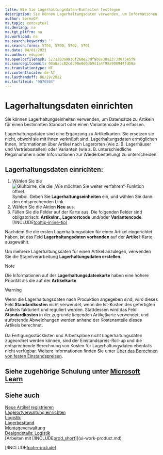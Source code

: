 ```yaml
---
title: Wie Sie Lagerhaltungsdaten-Einheiten festlegen
description: Sie können Lagerhaltungsdaten verwenden, um Informationen über Ihre Artikel für einen bestimmten Lagerortcode und/oder einen bestimmten Variantencode zu speichern.
author: SorenGP
ms.topic: conceptual
ms.devlang: na
ms.tgt_pltfrm: na
ms.workload: na
ms.search.keywords: ''
ms.search.forms: 5704, 5700, 5702, 5701
ms.date: 04/01/2021
ms.author: edupont
ms.openlocfilehash: 5271203a9936f268e23df9b8e38a2373d875e5f9
ms.sourcegitcommit: 00a8acc82cdc90e0d0db9d1a4f98a908944fd50a
ms.translationtype: HT
ms.contentlocale: de-AT
ms.lasthandoff: 06/29/2022
ms.locfileid: "9076504"
---
```

# <a name="set-up-stockkeeping-units"></a>Lagerhaltungsdaten einrichten

Sie können Lagerhaltungseinheiten verwenden, um Datensätze zu Artikeln für einen bestimmten Standort oder einen Variantencode zu erfassen.  

Lagerhaltungsdaten sind eine Ergänzung zu Artikelkarten. Sie ersetzen sie nicht, obwohl sie mit ihnen verknüpft sind. Lagerhaltungsdaten ermöglichen Ihnen, Informationen über Artikel nach Lagerorten (wie z. B. Lagerhäuser und Vertriebsstellen) oder Varianten (wie z. B. unterschiedliche Regalnummern oder Informationen zur Wiederbestellung) zu unterscheiden.  

## <a name="to-set-up-a-stockkeeping-unit"></a>Lagerhaltungsdaten einrichten:  

1.  Wählen Sie die ![Glühbirne, die die „Wie möchten Sie weiter verfahren“-Funktion öffnet.](media/ui-search/search_small.png "Tell me-Funktion") Symbol. Geben Sie **Lagerhaltungseinheiten** ein, und wählen Sie dann den entsprechenden Link.  
2.  Wählen Sie die Aktion **Neu** aus.  
3.  Füllen Sie die Felder auf der Karte aus. Die folgenden Felder sind obligatorisch: **Artikelnr.**, **Lagerortcode** und/oder **Variantencode**. [!INCLUDE[tooltip-inline-tip](includes/tooltip-inline-tip_md.md)]  

Nachdem Sie die ersten Lagerhaltungsdaten für einen Artikel eingerichtet haben, ist das Feld **Lagerhaltungsdaten vorhanden** auf der **Artikel**-Karte ausgewählt.  

Um mehrere Lagerhaltungsdaten für einen Artikel anzulegen, verwenden Sie die Stapelverarbeitung **Lagerhaltungsdaten erstellen**.  

> [!NOTE]  
>  Die Informationen auf der **Lagerhaltungsdatenkarte** haben eine höhere Priorität als die auf der **Artikelkarte**.

> [!Warning]
> Wenn die Lagerhaltungsdaten nach Produktion angegeben sind, wird dieses Feld **Standardkosten** nicht verwendet, wenn die Ist-Kosten des gefertigten Artikels fakturiert und reguliert werden. Stattdessen wird das Feld **Standardkosten** in der zugrunde liegenden Artikelkarte verwendet, und auftretende Abweichungen werden anhand der Kostenanteile dieses Artikels berechnet.<br /><br />
> Da Fertigungsstücklisten und Arbeitspläne nicht Lagerhaltungsdaten zugeordnet werden können, sind der Einstandspreis-Roll-up und die entsprechende Berechnung von Kosten für Lagerhaltungsdaten ebenfalls nicht verfügbar. Weitere Informationen finden Sie unter [Über das Berechnen von festen Einstandspreisen](finance-about-calculating-standard-cost.md).

## <a name="see-related-training-at-microsoft-learn"></a>Siehe zugehörige Schulung unter [Microsoft Learn](/learn/modules/control-inventory-multiple-locations/)

## <a name="see-also"></a>Siehe auch 

[Neue Artikel registrieren](inventory-how-register-new-items.md)  
[Lagerortverwaltung einrichten](warehouse-setup-warehouse.md)  
[Logistik](warehouse-manage-warehouse.md)  
[Lagerbesttand](inventory-manage-inventory.md)  
[Montageverwaltung](assembly-assemble-items.md)    
[Designdetails: Logistik](design-details-warehouse-management.md)  
[Arbeiten mit [!INCLUDE[prod_short](includes/prod_short.md)]](ui-work-product.md)  


[!INCLUDE[footer-include](includes/footer-banner.md)]